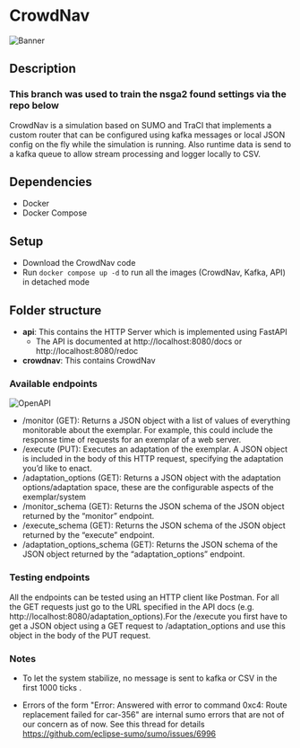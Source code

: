 # CrowdNav

![Banner](./banner.PNG)


## Description

### This branch was used to train the nsga2 found settings via the repo below

CrowdNav is a simulation based on SUMO and TraCI that implements a custom router
that can be configured using kafka messages or local JSON config on the fly while the simulation is running.
Also runtime data is send to a kafka queue to allow stream processing and logger locally to CSV.

## Dependencies
* Docker
* Docker Compose

## Setup
* Download the CrowdNav code
* Run `docker compose up -d`  to run all the images (CrowdNav, Kafka, API) in detached mode

## Folder structure
* **api**: This contains the HTTP Server which is implemented using FastAPI
  * The API is documented at http://localhost:8080/docs or http://localhost:8080/redoc
* **crowdnav**: This contains CrowdNav

### Available endpoints
![OpenAPI](./endpoints.png)

  * /monitor (GET): Returns a JSON object with a list of values of everything monitorable about the exemplar. For example, this could include the response time of requests for an exemplar of a web server.
  * /execute (PUT): Executes an adaptation of the exemplar. A JSON object is included in the body of this HTTP request, specifying the adaptation you’d like to enact.
  * /adaptation_options (GET): Returns a JSON object with the adaptation options/adaptation space, these are the configurable aspects of the exemplar/system
  * /monitor_schema (GET): Returns the JSON schema of the JSON object returned by the “monitor” endpoint. 
  * /execute_schema (GET): Returns the JSON schema of the JSON object returned by the “execute” endpoint.
  * /adaptation_options_schema (GET): Returns the JSON schema of the JSON object returned by the “adaptation_options” endpoint.

### Testing endpoints
All the endpoints can be tested using an HTTP client like Postman. For all the GET requests just go to the URL specified in the API docs (e.g. http://localhost:8080/adaptation_options).For the /execute you first have to get a JSON object using a GET request to /adaptation_options and use this object in the body of the PUT request.

### Notes

* To let the system stabilize, no message is sent to kafka or CSV in the first 1000 ticks .

* Errors of the form "Error: Answered with error to command 0xc4: Route replacement failed for car-356" are internal sumo errors that are not of our concern as of now. See this thread for details
https://github.com/eclipse-sumo/sumo/issues/6996 
